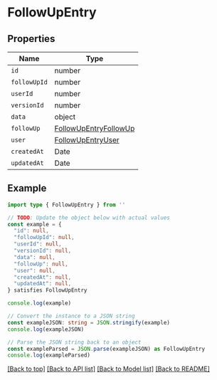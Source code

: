 
# FollowUpEntry


## Properties

Name | Type
------------ | -------------
`id` | number
`followUpId` | number
`userId` | number
`versionId` | number
`data` | object
`followUp` | [FollowUpEntryFollowUp](FollowUpEntryFollowUp.md)
`user` | [FollowUpEntryUser](FollowUpEntryUser.md)
`createdAt` | Date
`updatedAt` | Date

## Example

```typescript
import type { FollowUpEntry } from ''

// TODO: Update the object below with actual values
const example = {
  "id": null,
  "followUpId": null,
  "userId": null,
  "versionId": null,
  "data": null,
  "followUp": null,
  "user": null,
  "createdAt": null,
  "updatedAt": null,
} satisfies FollowUpEntry

console.log(example)

// Convert the instance to a JSON string
const exampleJSON: string = JSON.stringify(example)
console.log(exampleJSON)

// Parse the JSON string back to an object
const exampleParsed = JSON.parse(exampleJSON) as FollowUpEntry
console.log(exampleParsed)
```

[[Back to top]](#) [[Back to API list]](../README.md#api-endpoints) [[Back to Model list]](../README.md#models) [[Back to README]](../README.md)


